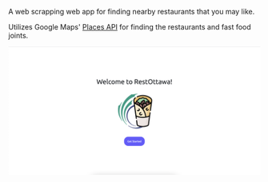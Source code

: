 A web scrapping web app for finding nearby restaurants that you may like.

Utilizes Google Maps' [Places API](https://developers.google.com/maps/documentation/places/web-service) for finding the restaurants and fast food joints.

![](home-page.png)
